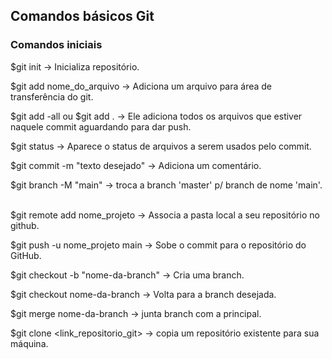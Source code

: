 ## Comandos básicos Git
### Comandos iniciais 

$git init → Inicializa  repositório.
&nbsp;

$git add nome_do_arquivo → Adiciona um arquivo para área de transferência do git.
&nbsp;

$git add -all ou $git add . → Ele adiciona todos os arquivos que estiver naquele commit aguardando para dar push. 
&nbsp;

$git status → Aparece o status de arquivos a serem usados pelo commit.
&nbsp;

$git commit -m "texto desejado"  → Adiciona um comentário.
&nbsp;

$git branch -M "main"  → troca a branch 'master' p/ branch de nome 'main'.
&nbsp;

$git remote add nome_projeto <link> → Associa a pasta local a seu repositório no github. 
&nbsp;

$git push -u nome_projeto main → Sobe o commit para o repositório do GitHub. 
&nbsp;

$git checkout -b "nome-da-branch" → Cria uma branch. 
&nbsp;

$git checkout nome-da-branch → Volta para a branch desejada. 
&nbsp;

$git merge nome-da-branch → junta branch com a principal.
&nbsp;

$git clone <link_repositorio_git> → copia um repositório existente para sua máquina.